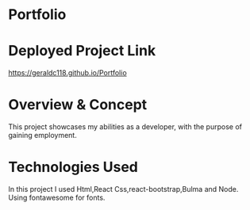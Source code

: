 # Portfolio

<!-- # Brief
This is a solo project I created to showcase my skills as a developer.Showing projects from my github with links to the live projects and code. -->

# Deployed Project Link
https://geraldc118.github.io/Portfolio

# Overview & Concept
This project showcases my abilities as a developer, with the purpose of gaining employment.

# Technologies Used
In this project I used Html,React Css,react-bootstrap,Bulma and Node. Using fontawesome for fonts.


<!--# Approach Taken (Thought process & methods of producing it, show where you took the lead)
I started this project when i first began my python bootcamp. i created the site originally just using basic html and css to begin with, but then when i came back to the site after completing my web development bootcamp i decided to remove the python packages and add react to allow the site access to the vast react library. -->


<!-- # Visuals (Code Snippets and Screenshots) -->

<!-- # Bugs, Blockers & Wins -->

<!-- 
# Future Features + Key Learnings 
Add new projects to the portfolio.
 -->


